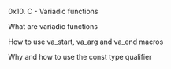 0x10. C - Variadic functions

What are variadic functions

How to use va_start, va_arg and va_end macros

Why and how to use the const type qualifier
